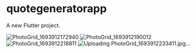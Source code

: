 # quotegeneratorapp

A new Flutter project.

![PhotoGrid_1693912172940](https://github.com/Alyaatalaat28/QuoteMuse/assets/78979377/af331b6c-206b-4cdc-8271-b3290718f26f)
![PhotoGrid_1693912190012](https://github.com/Alyaatalaat28/QuoteMuse/assets/78979377/fd522a91-f4d1-4501-81c7-bbbe56eb16ff)
![PhotoGrid_1693912218811](https://github.com/Alyaatalaat28/QuoteMuse/assets/78979377/6e98c9df-e03a-4700-a4f5-ef58d45bb837)
![Uploading PhotoGrid_1693912233411.jpg…]()
